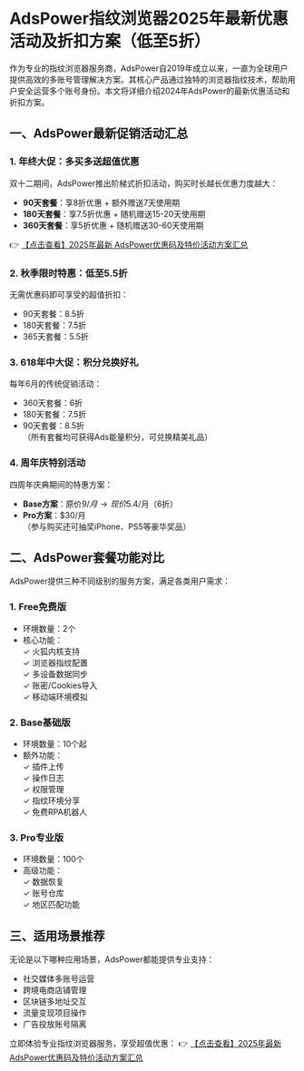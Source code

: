 # AdsPower指纹浏览器2025年最新优惠活动及折扣方案（低至5折）

作为专业的指纹浏览器服务商，AdsPower自2019年成立以来，一直为全球用户提供高效的多账号管理解决方案。其核心产品通过独特的浏览器指纹技术，帮助用户安全运营多个账号身份。本文将详细介绍2024年AdsPower的最新优惠活动和折扣方案。

## 一、AdsPower最新促销活动汇总

### 1. 年终大促：多买多送超值优惠
双十二期间，AdsPower推出阶梯式折扣活动，购买时长越长优惠力度越大：

- **90天套餐**：享8折优惠 + 额外赠送7天使用期
- **180天套餐**：享7.5折优惠 + 随机赠送15-20天使用期  
- **360天套餐**：享5折优惠 + 随机赠送30-60天使用期

👉 [【点击查看】2025年最新 AdsPower优惠码及特价活动方案汇总](https://bit.ly/adspower_free)

### 2. 秋季限时特惠：低至5.5折
无需优惠码即可享受的超值折扣：

- 90天套餐：8.5折
- 180天套餐：7.5折  
- 365天套餐：5.5折

### 3. 618年中大促：积分兑换好礼
每年6月的传统促销活动：

- 360天套餐：6折
- 180天套餐：7.5折  
- 90天套餐：8.5折  
（所有套餐均可获得Ads能量积分，可兑换精美礼品）

### 4. 周年庆特别活动
四周年庆典期间的特惠方案：

- **Base方案**：原价$9/月 → 现价$5.4/月（6折）
- **Pro方案**：$30/月  
（参与购买还可抽奖iPhone、PS5等豪华奖品）

## 二、AdsPower套餐功能对比

AdsPower提供三种不同级别的服务方案，满足各类用户需求：

### 1. Free免费版
- 环境数量：2个
- 核心功能：  
  ✓ 火狐内核支持  
  ✓ 浏览器指纹配置  
  ✓ 多设备数据同步  
  ✓ 账密/Cookies导入  
  ✓ 移动端环境模拟

### 2. Base基础版
- 环境数量：10个起  
- 额外功能：  
  ✓ 插件上传  
  ✓ 操作日志  
  ✓ 权限管理  
  ✓ 指纹环境分享  
  ✓ 免费RPA机器人

### 3. Pro专业版
- 环境数量：100个  
- 高级功能：  
  ✓ 数据恢复  
  ✓ 账号仓库  
  ✓ 地区匹配功能  

## 三、适用场景推荐

无论是以下哪种应用场景，AdsPower都能提供专业支持：
- 社交媒体多账号运营
- 跨境电商店铺管理  
- 区块链多地址交互  
- 流量变现项目操作  
- 广告投放账号隔离

立即体验专业指纹浏览器服务，享受超值优惠：
👉 [【点击查看】2025年最新 AdsPower优惠码及特价活动方案汇总](https://bit.ly/adspower_free)